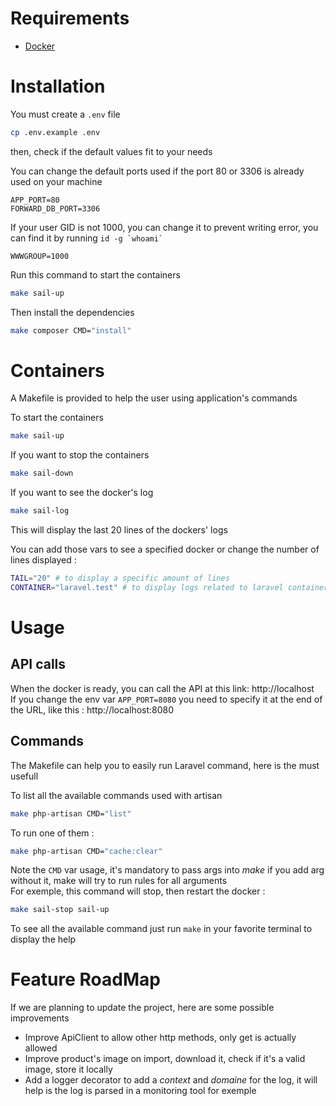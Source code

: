 # Requirements

- [Docker](https://www.docker.com/)


# Installation

You must create a `.env` file
```bash
cp .env.example .env
```

then, check if the default values fit to your needs

You can change the default ports used if the port 80 or 3306 is already used on your machine
```env
APP_PORT=80
FORWARD_DB_PORT=3306
```

If your user GID is not 1000, you can change it to prevent writing error, you can find it by running `` id -g `whoami` ``
```env
WWWGROUP=1000
```

Run this command to start the containers
```bash
make sail-up
```

Then install the dependencies
```bash
make composer CMD="install"
```


# Containers

A Makefile is provided to help the user using application's commands

To start the containers
```bash
make sail-up
```

If you want to stop the containers
```bash
make sail-down
```

If you want to see the docker's log
```bash
make sail-log
```

This will display the last 20 lines of the dockers' logs

You can add those vars to see a specified docker or change the number of lines displayed : 
```bash
TAIL="20" # to display a specific amount of lines
CONTAINER="laravel.test" # to display logs related to laravel container
```


# Usage
## API calls

When the docker is ready, you can call the API at this link: http://localhost  
If you change the env var `APP_PORT=8080` you need to specify it at the end of the URL, like this : http://localhost:8080  


## Commands

The Makefile can help you to easily run Laravel command, here is the must usefull

To list all the available commands used with artisan
```bash
make php-artisan CMD="list"
```

To run one of them : 
```bash
make php-artisan CMD="cache:clear"
```

Note the `CMD` var usage, it's mandatory to pass args into _make_ if you add arg without it, make will try to run rules for all arguments  
For exemple, this command will stop, then restart the docker :
```bash
make sail-stop sail-up
```

To see all the available command just run `make` in your favorite terminal to display the help


# Feature RoadMap

If we are planning to update the project, here are some possible improvements

- Improve ApiClient to allow other http methods, only get is actually allowed
- Improve product's image on import, download it, check if it's a valid image, store it locally
- Add a logger decorator to add a _context_ and _domaine_ for the log, it will help is the log is parsed in a monitoring tool for exemple
